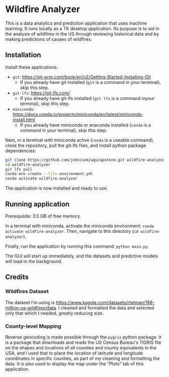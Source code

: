 # Wildfire Analyzer

This is a data analytics and prediction application that uses machine learning. It runs locally as a TK desktop application. Its purpose is to aid in the analysis of wildfires in the US through reviewing historical data and by making predictions of causes of wildfires.

## Installation

Install these applications:
- `git`: https://git-scm.com/book/en/v2/Getting-Started-Installing-Git
  - If you already have git installed (`git` is a command in your terminal), skip this step.
- `git-lfs`: https://git-lfs.com/
  - If you already have git-lfs installed (`git lfs` is a command inyour terminal), skip this step.
- `miniconda`: https://docs.conda.io/projects/miniconda/en/latest/miniconda-install.html
  - If you already have miniconda or anaconda installed (`conda` is a command in your terminal), skip this step.

Next, in a terminal with miniconda active (`conda` is a useable command), clone the repository, pull the git-lfs files, and install python package dependencies:
```sh
git clone https://github.com/johnisom/wgucapstone.git wildfire-analyzer
cd wildfire-analyzer
git lfs pull
conda env create --file environment.yml
conda activate wildfire-analyzer
```

The application is now installed and ready to use.

## Running application

Prerequisite: 3.5 GB of free memory.

In a terminal with miniconda, activate the miniconda environment: `conda activate wildfire-analyzer`.
Then, navigate to this directory (`cd wildfire-analyzer`).
  
Finally, run the application by running this command: `python main.py`.

The GUI will start up immediately, and the datasets and predictive models will load in the background.

## Credits

### Wildfires Dataset

The dataset I'm using is https://www.kaggle.com/datasets/rtatman/188-million-us-wildfires/data. I cleaned and formatted the data and selected only that which I needed, greatly reducing size.

### County-level Mapping

Reverse geocoding is made possible through the `pygris` python package.
It is a package that downloads and reads the US Census Bureau's TIGRIS file on the shapes and locations of all counties and county equivalents in the USA, and I used that to place the location of latitude and longitude coordinates in specific counties, as part of my cleaning and formatting the data. It is also used to display the map under the "Plots" tab of this application.
